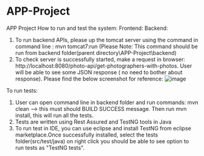 # APP-Project
APP Project
How to run and test the system:
Frontend:
Backend:
1. To run backend APIs, please up the tomcat server using the command in command line : mvn tomcat7:run (Please Note: This command should be run from backend folder(parent directory\APP-Project\backend)
2. To check server is successfully started, make a request in browser: http://localhost:8080/photo-api/get-photographers-with-photos. User will be able to see some JSON response ( no need to bother about response). Please find the below screenshot for reference:
![image](https://user-images.githubusercontent.com/52369694/201550615-fab31c92-b3d9-4a44-9080-9899a1bedcb9.png)

To run tests:
1. User can open command line in backend folder and run commands: mvn clean --> this must should BUILD SUCCESS message. Then run mvn install, this will run all the tests.
2. Tests are written using Rest Assured and TestNG tools in Java
3. To run test in IDE, you can use eclipse and install TestNG from eclipse marketplace.Once successfully installed, select the tests folder(src/test/java) on right click you should be able to see option to run tests as "TestNG tests".

